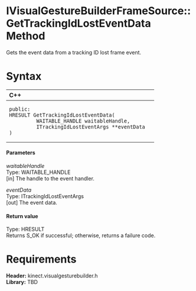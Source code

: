 IVisualGestureBuilderFrameSource::GetTrackingIdLostEventData Method  
===================================================================  

Gets the event data from a tracking ID lost frame event. <span id="syntaxSection"></span>

Syntax  
======  

<table>
<colgroup>
<col width="100%" />
</colgroup>
<thead>
<tr class="header">
<th align="left">C++</th>
</tr>
</thead>
<tbody>
<tr class="odd">
<td align="left"><pre><code>public:  
HRESULT GetTrackingIdLostEventData(  
         WAITABLE_HANDLE waitableHandle,  
         ITrackingIdLostEventArgs **eventData  
)</code></pre></td>
</tr>
</tbody>
</table>

<span id="ID4EG"></span>
#### Parameters  

*waitableHandle*    
Type: WAITABLE\_HANDLE  
[in] The handle to the event handler.  

*eventData*    
Type: ITrackingIdLostEventArgs  
[out] The event data.  

<span id="ID4EP"></span>
#### Return value  

Type: HRESULT  
Returns S\_OK if successful; otherwise, returns a failure code.  

<span id="requirements"></span>

Requirements  
============  

**Header:** kinect.visualgesturebuilder.h  
**Library:** TBD  



<!--Please do not edit the data in the comment block below.-->
<!--
TOCTitle : GetTrackingIdLostEventData Method
RLTitle : IVisualGestureBuilderFrameSource::GetTrackingIdLostEventData Method
KeywordK : GetTrackingIdLostEventData method
KeywordK : IVisualGestureBuilderFrameSource::GetTrackingIdLostEventData method
KeywordF : IVisualGestureBuilderFrameSource::GetTrackingIdLostEventData
KeywordF : GetTrackingIdLostEventData
KeywordF : Microsoft.Kinect.visualgesturebuilder.IVisualGestureBuilderFrameSource.GetTrackingIdLostEventData(WAITABLE_HANDLE,ITrackingIdLostEventArgs@)
KeywordA : M:Microsoft.Kinect.visualgesturebuilder.IVisualGestureBuilderFrameSource.GetTrackingIdLostEventData(WAITABLE_HANDLE,ITrackingIdLostEventArgs@)
AssetID : M:Microsoft.Kinect.visualgesturebuilder.IVisualGestureBuilderFrameSource.GetTrackingIdLostEventData(WAITABLE_HANDLE,ITrackingIdLostEventArgs@)
Locale : en-us
CommunityContent : 1
APIType : Managed
APILocation : 
APIName : Microsoft.Kinect.visualgesturebuilder.IVisualGestureBuilderFrameSource::GetTrackingIdLostEventData
TargetOS : Windows
TopicType : kbSyntax
DevLang : C++
DocSet : K4Wv2
ProjType : K4Wv2Proj
Technology : Kinect for Windows
Product : Kinect for Windows SDK v2
productversion : 20
-->

